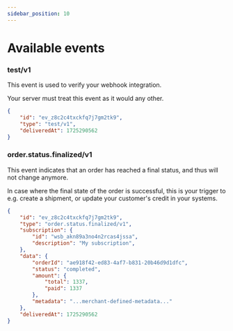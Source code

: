 ```yaml
---
sidebar_position: 10
---
```


# Available events

### test/v1
This event is used to verify your webhook integration.

Your server must treat this event as it would any other.

```json
{
    "id": "ev_z8c2c4txckfq7j7gm2tk9",
    "type": "test/v1",
    "deliveredAt": 1725290562
}
```

### order.status.finalized/v1
This event indicates that an order has reached a final status, and thus will not change anymore.

In case where the final state of the order is successful, this is your trigger to e.g. create a shipment, or update your
customer's credit in your systems.

```json
{
    "id": "ev_z8c2c4txckfq7j7gm2tk9",
    "type": "order.status.finalized/v1",
    "subscription": {
        "id": "wsb_akn89a3no4n2rcas4jssa",
        "description": "My subscription",
    },
    "data": {
        "orderId": "ae918f42-ed83-4af7-b831-20b46d9d1dfc",
        "status": "completed",
        "amount": {
            "total": 1337,
            "paid": 1337
        },
        "metadata": "...merchant-defined-metadata..."
    },
    "deliveredAt": 1725290562
}
```

